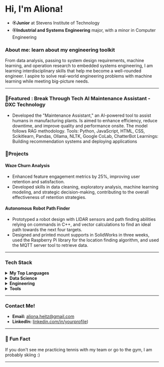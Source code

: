 # Hi, I'm Aliona!

- 🏵**Junior** at Stevens Institute of Technology
- 🏵**Industrial and Systems Engineering** major, with a minor in Computer Engineering 

### **About me:** learn about my engineering toolkit
From data analysis, passing to system design requirements, machine learning, and operation research to embedded systems engineering, I am learning interdisciplinary skills that help me become a well-rounded engineer. I aspire to solve real-world engineering problems with machine learning while meeting big-picture needs.

---

### 🔅Featured : Break Through Tech AI Maintenance Assistant - DXC Technology
- Developed the "Maintenance Assistant," an AI-powered tool to assist humans in manufacturing plants. Is aimed to enhance efficiency, reduce downtime, and improve quality and performance onsite. The model follows RAG methodology. 
Tools: Python, JavaScript, HTML, CSS, Scikitlearn, Pandas, Ollama, NLTK, Google CoLab, ChatterBot
Learnings: Building recommendation systems and deploying applications



### 🔅Projects

#### Waze Churn Analysis
- Enhanced feature engagement metrics by 25%, improving user retention and satisfaction.
- Developed skills in data cleaning, exploratory analysis, machine learning modeling, and strategic decision-making, contributing to the overall effectiveness of retention strategies.


#### Autonomous Robot Path Finder 
- Prototyped a robot design with LIDAR sensors and path finding abilities relying on commands in C++, and vector calculations to find an ideal path towards the next four targets.
- Designed and printed mount supports in SolidWorks in three weeks, used the Raspberry Pi library for the location finding algorithm, and used the MQTT server tool to retrieve data.

---

### Tech Stack

<details>
<summary><b>My Top Languages</b></summary>
Python, C++ SQL
</details>
<details>
<summary><b>Data Science</b></summary>
Pandas, NumPy, scikit-learn, TensorFlow
</details>
<details>
<summary><b>Engineering</b></summary>
SolidWorks(CAD), sIMULINK, AnyLogic, RasberryPi/C++
</details>
</details>
<details>
<summary><b>Tools</b></summary>
Jupyter Notebooks, Google Colab, Git, GitHub, Excel

</details>
 
---

### Contact Me!
- **Email:** [aliona.heitz@gmail.com](mailto:aliona.heitz@gmail.com)
- **LinkedIn:** [linkedin.com/in/yourprofile](https://www.linkedin.com/in/aliona-h/))

---

### 🔅 Fun Fact

If you don't see me practicing tennis with my team or go to the gym, I am probably skiing :)

---
